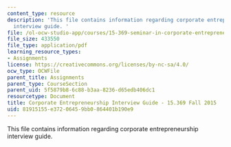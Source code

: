 ```yaml
---
content_type: resource
description: 'This file contains information regarding corporate entrepreneurship
  interview guide. '
file: /ol-ocw-studio-app/courses/15-369-seminar-in-corporate-entrepreneurship-fall-2015/81915155e37206459bb0864401b190e9_MIT15_369F15_CorpratGuide.pdf
file_size: 433550
file_type: application/pdf
learning_resource_types:
- Assignments
license: https://creativecommons.org/licenses/by-nc-sa/4.0/
ocw_type: OCWFile
parent_title: Assignments
parent_type: CourseSection
parent_uid: 5f5879b8-6c88-b3aa-8236-d65edb406dc1
resourcetype: Document
title: Corporate Entrepreneurship Interview Guide - 15.369 Fall 2015
uid: 81915155-e372-0645-9bb0-864401b190e9
---
```

This file contains information regarding corporate entrepreneurship interview guide. 